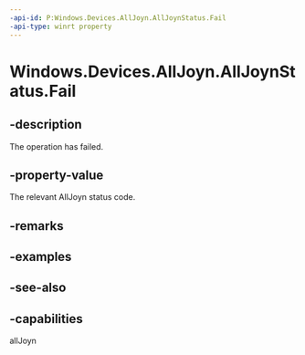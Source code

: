```yaml
---
-api-id: P:Windows.Devices.AllJoyn.AllJoynStatus.Fail
-api-type: winrt property
---
```


<!-- Property syntax
public int Fail { get; }
-->

# Windows.Devices.AllJoyn.AllJoynStatus.Fail

## -description
The operation has failed.

## -property-value
The relevant AllJoyn status code.

## -remarks

## -examples

## -see-also


## -capabilities
allJoyn